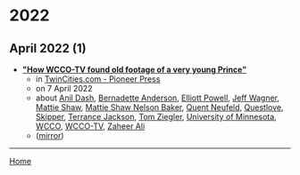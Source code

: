 # 2022

## April 2022 (1)

 - [**"How WCCO-TV found old footage of a very young Prince"**](https://www.twincities.com/2022/04/07/film-at-11-how-wcco-tv-found-old-footage-of-a-very-young-prince/)
    - in [TwinCities.com - Pioneer Press](../../publications/twincities-com-pioneer-press/index.md)
    - on 7 April 2022
    - about [Anil Dash](../../topics/anil-dash/index.md), [Bernadette Anderson](../../topics/bernadette-anderson/index.md), [Elliott Powell](../../topics/elliott-powell/index.md), [Jeff Wagner](../../topics/jeff-wagner/index.md), [Mattie Shaw](../../topics/mattie-shaw/index.md), [Mattie Shaw Nelson Baker](../../topics/mattie-shaw-nelson-baker/index.md), [Quent Neufeld](../../topics/quent-neufeld/index.md), [Questlove](../../topics/questlove/index.md), [Skipper](../../topics/skipper/index.md), [Terrance Jackson](../../topics/terrance-jackson/index.md), [Tom Ziegler](../../topics/tom-ziegler/index.md), [University of Minnesota](../../topics/university-of-minnesota/index.md), [WCCO](../../topics/wcco/index.md), [WCCO-TV](../../topics/wcco-tv/index.md), [Zaheer Ali](../../topics/zaheer-ali/index.md)
    - ([mirror](https://web.archive.org/web/*/https://www.twincities.com/2022/04/07/film-at-11-how-wcco-tv-found-old-footage-of-a-very-young-prince/))

----

[Home](../index.md)
